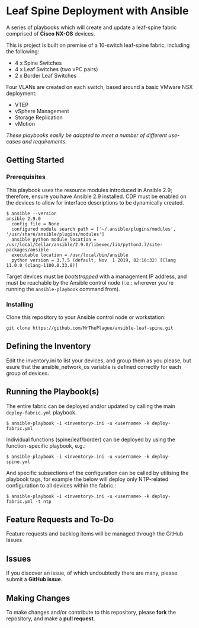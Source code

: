 # Leaf Spine Deployment with Ansible
A series of playbooks which will create and update a leaf-spine fabric comprised of **Cisco NX-OS** devices.

This is project is built on premise of a 10-switch leaf-spine fabric, including the following:

* 4 x Spine Switches
* 4 x Leaf Switches (two vPC pairs)
* 2 x Border Leaf Switches

Four VLANs are created on each switch, based around a basic VMware NSX deployment:

* VTEP
* vSphere Management
* Storage Replication
* vMotion

_These playbooks easily be adapted to meet a number of different use-cases and requirements._

## Getting Started

### Prerequisites

This playbook uses the resource modules introduced in Ansible 2.9; therefore, ensure you have Ansible 2.9 installed. CDP must be enabled on the devices to allow for interface descriptions to be dynamically created.

```
$ ansible --version
ansible 2.9.0
  config file = None
  configured module search path = ['~/.ansible/plugins/modules', '/usr/share/ansible/plugins/modules']
  ansible python module location = /usr/local/Cellar/ansible/2.9.0/libexec/lib/python3.7/site-packages/ansible
  executable location = /usr/local/bin/ansible
  python version = 3.7.5 (default, Nov  1 2019, 02:16:32) [Clang 11.0.0 (clang-1100.0.33.8)]
```

Target devices must be *bootstrapped* with a management IP address, and must be reachable by the Ansible control node (i.e.: wherever you're running the `ansible-playbook` command from).

### Installing

Clone this repository to your Ansible control node or workstation:

```
git clone https://github.com/MrThePlague/ansible-leaf-spine.git
```

## Defining the Inventory

Edit the inventory.ini to list your devices, and group them as you please, but esure that the ansible_network_os variable is defined correctly for each group of devices.

## Running the Playbook(s)

The entire fabric can be deployed and/or updated by calling the main `deploy-fabric.yml` playbook.

```
$ ansible-playbook -i <inventory>.ini -u <username> -k deploy-fabric.yml
```

Individual functions (spine/leaf/border) can be deployed by using the function-specific playbook, e.g.:

```
$ ansible-playbook -i <inventory>.ini -u <username> -k deploy-spine.yml
```

And specific subsections of the configuration can be called by utilising the playbook tags, for example the below will deploy only NTP-related configuration to all devices within the fabric.:

```
$ ansible-playbook -i <inventory>.ini -u <username> -k deploy-fabric.yml -t ntp
```

## Feature Requests and To-Do

Feature requests and backlog items will be managed through the GitHub Issues

## Issues

If you discover an issue, of which undoubtedly there are many, please submit a **GitHub issue**.

## Making Changes

To make changes and/or contribute to this repository, please **fork** the repository, and make a **pull request**.